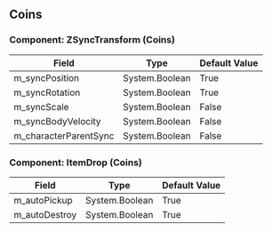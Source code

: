 ## Coins

### Component: ZSyncTransform (Coins)

|Field|Type|Default Value|
|-----|----|-------------|
|m_syncPosition|System.Boolean|True|
|m_syncRotation|System.Boolean|True|
|m_syncScale|System.Boolean|False|
|m_syncBodyVelocity|System.Boolean|False|
|m_characterParentSync|System.Boolean|False|

### Component: ItemDrop (Coins)

|Field|Type|Default Value|
|-----|----|-------------|
|m_autoPickup|System.Boolean|True|
|m_autoDestroy|System.Boolean|True|

